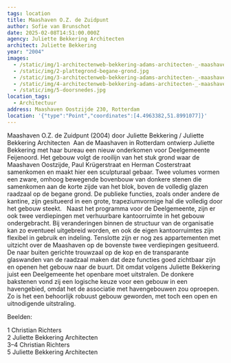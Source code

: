 ```yaml
---
tags: location
title: Maashaven O.Z. de Zuidpunt
author: Sofie van Brunschot
date: 2025-02-08T14:51:00.000Z
agency: Juliette Bekkering Architecten
architect: Juliette Bekkering
year: "2004"
images:
  - /static/img/1-architectenweb-bekkering-adams-architecten-_-maashaven-de-zuidpunt-deelgemeente-kantoor-feijenoord-beeld-1-christian-richters.jpg
  - /static/img/2-plattegrond-begane-grond.jpg
  - /static/img/3-architectenweb-bekkering-adams-architecten-_-maashaven-de-zuidpunt-deelgemeente-kantoor-feijenoord-beeld-3.jpg
  - /static/img/4-architectenweb-bekkering-adams-architecten-_-maashaven-de-zuidpunt-deelgemeente-kantoor-feijenoord-beeld-8.jpg
  - /static/img/5-doorsnedes.jpg
location_tags:
  - Architectuur
address: Maashaven Oostzijde 230, Rotterdam⁣
location: '{"type":"Point","coordinates":[4.4963382,51.8991077]}'
---
```

Maashaven O.Z. de Zuidpunt (2004) door Juliette Bekkering / Juliette Bekkering Architecten⁣
⁣
Aan de Maashaven in Rotterdam ontwierp Juliette Bekkering met haar bureau een nieuw onderkomen voor Deelgemeente Feijenoord. Het gebouw volgt de rooilijn van het stuk grond waar de Maashaven Oostzijde, Paul Krügerstraat en Herman Costerstraat samenkomen en maakt hier een sculpturaal gebaar. Twee volumes vormen een zware, omhoog bewegende bovenbouw van donkere stenen die samenkomen aan de korte zijde van het blok, boven de volledig glazen raadzaal op de begane grond. De publieke functies, zoals onder andere de kantine, zijn gesitueerd in een grote, trapeziumvormige hal die volledig door het gebouw steekt. ⁣
⁣
Naast het programma voor de Deelgemeente, zijn er ook twee verdiepingen met verhuurbare kantoorruimte in het gebouw ondergebracht. Bij veranderingen binnen de structuur van de organisatie kan zo eventueel uitgebreid worden, en ook de eigen kantoorruimtes zijn flexibel in gebruik en indeling. Tenslotte zijn er nog zes appartementen met uitzicht over de Maashaven op de bovenste twee verdiepingen gesitueerd.⁣
⁣
De naar buiten gerichte trouwzaal op de kop en de transparante glaswanden van de raadzaal maken dat deze functies goed zichtbaar zijn en openen het gebouw naar de buurt. Dit omdat volgens Juliette Bekkering juist een Deelgemeente het openbare moet uitstralen. De donkere bakstenen vond zij een logische keuze voor een gebouw in een havengebied, omdat het de associatie met havengebouwen zou oproepen. Zo is het een behoorlijk robuust gebouw geworden, met toch een open en uitnodigende uitstraling. 

Beelden:⁣

1 Christian Richters⁣\
2 Juliette Bekkering Architecten⁣\
3–4 Christian Richters⁣\
5 Juliette Bekkering Architecten⁣
